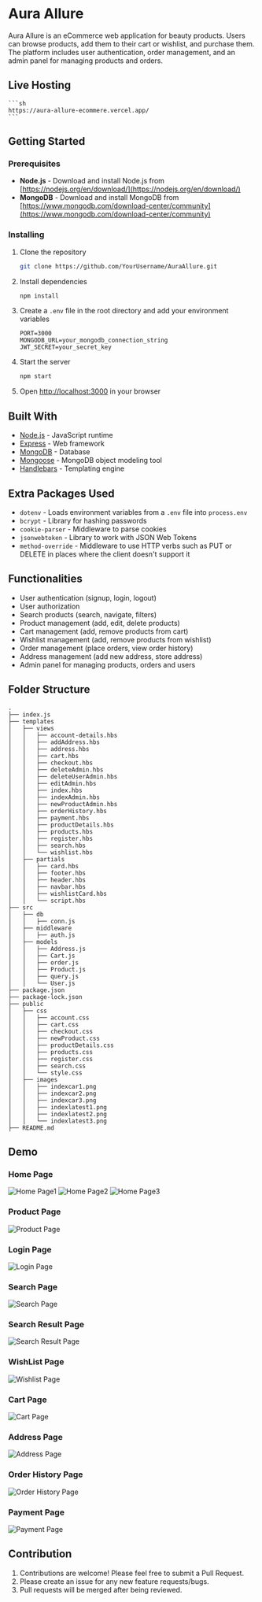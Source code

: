 # Aura Allure

Aura Allure is an eCommerce web application for beauty products. Users can browse products, add them to their cart or wishlist, and purchase them. The platform includes user authentication, order management, and an admin panel for managing products and orders.

## Live Hosting
    ```sh
    https://aura-allure-ecommere.vercel.app/
    ```

## Getting Started

### Prerequisites

- **Node.js** - Download and install Node.js from [https://nodejs.org/en/download/](https://nodejs.org/en/download/)
- **MongoDB** - Download and install MongoDB from [https://www.mongodb.com/download-center/community](https://www.mongodb.com/download-center/community)

### Installing

1. Clone the repository

    ```sh
    git clone https://github.com/YourUsername/AuraAllure.git
    ```

2. Install dependencies

    ```sh
    npm install
    ```

3. Create a `.env` file in the root directory and add your environment variables

    ```env
    PORT=3000
    MONGODB_URL=your_mongodb_connection_string
    JWT_SECRET=your_secret_key
    ```

4. Start the server

    ```sh
    npm start
    ```

5. Open [http://localhost:3000](http://localhost:3000) in your browser

## Built With

- [Node.js](https://nodejs.org/en/) - JavaScript runtime
- [Express](https://expressjs.com/) - Web framework
- [MongoDB](https://www.mongodb.com/) - Database
- [Mongoose](https://mongoosejs.com/) - MongoDB object modeling tool
- [Handlebars](https://handlebarsjs.com/) - Templating engine

## Extra Packages Used

- `dotenv` - Loads environment variables from a `.env` file into `process.env`
- `bcrypt` - Library for hashing passwords
- `cookie-parser` - Middleware to parse cookies
- `jsonwebtoken` - Library to work with JSON Web Tokens
- `method-override` - Middleware to use HTTP verbs such as PUT or DELETE in places where the client doesn't support it

## Functionalities

- User authentication (signup, login, logout)
- User authorization
- Search products (search, navigate, filters)
- Product management (add, edit, delete products)
- Cart management (add, remove products from cart)
- Wishlist management (add, remove products from wishlist)
- Order management (place orders, view order history)
- Address management (add new address, store address)
- Admin panel for managing products, orders and users

## Folder Structure

```
.
├── index.js
├── templates
│   ├── views
│   │   ├── account-details.hbs
│   │   ├── addAddress.hbs
│   │   ├── address.hbs
│   │   ├── cart.hbs
│   │   ├── checkout.hbs
│   │   ├── deleteAdmin.hbs
│   │   ├── deleteUserAdmin.hbs
│   │   ├── editAdmin.hbs
│   │   ├── index.hbs
│   │   ├── indexAdmin.hbs
│   │   ├── newProductAdmin.hbs
│   │   ├── orderHistory.hbs
│   │   ├── payment.hbs
│   │   ├── productDetails.hbs
│   │   ├── products.hbs
│   │   ├── register.hbs
│   │   ├── search.hbs
│   │   └── wishlist.hbs
│   ├── partials
│   │   ├── card.hbs
│   │   ├── footer.hbs
│   │   ├── header.hbs
│   │   ├── navbar.hbs
│   │   ├── wishlistCard.hbs
│   │   └── script.hbs
├── src
│   ├── db
│   │   ├── conn.js
│   ├── middleware
│   │   ├── auth.js
│   ├── models
│   │   ├── Address.js
│   │   ├── Cart.js
│   │   ├── order.js
│   │   ├── Product.js
│   │   ├── query.js
│   │   └── User.js
├── package.json
├── package-lock.json
├── public
│   ├── css
│   │   ├── account.css
│   │   ├── cart.css
│   │   ├── checkout.css
│   │   ├── newProduct.css
│   │   ├── productDetails.css
│   │   ├── products.css
│   │   ├── register.css
│   │   ├── search.css
│   │   └── style.css
│   ├── images
│   │   ├── indexcar1.png
│   │   ├── indexcar2.png
│   │   ├── indexcar3.png
│   │   ├── indexlatest1.png
│   │   ├── indexlatest2.png
│   │   └── indexlatest3.png
├── README.md

```



## Demo

### Home Page

![Home Page1](Demo/home1.png)
![Home Page2](Demo/home2.png)
![Home Page3](Demo/home3.png)

### Product Page

![Product Page](Demo/productDetail.png)

### Login Page

![Login Page](Demo/login.png)

### Search Page

![Search Page](Demo/search.png)

### Search Result Page

![Search Result Page](Demo/searchResult.png)

### WishList Page

![Wishlist Page](Demo/wishlist.png)

### Cart Page

![Cart Page](Demo/cart.png)

### Address Page

![Address Page](Demo/addressPage.png)

### Order History Page

![Order History Page](Demo/orderHistory.png)

### Payment Page

![Payment Page](Demo/paymentConfiramation.png)


## Contribution

1. Contributions are welcome! Please feel free to submit a Pull Request.
2. Please create an issue for any new feature requests/bugs.
3. Pull requests will be merged after being reviewed.

